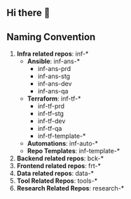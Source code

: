 ## Hi there 👋

<!--

**Here are some ideas to get you started:**

🙋‍♀️ A short introduction - what is your organization all about?
🌈 Contribution guidelines - how can the community get involved?
👩‍💻 Useful resources - where can the community find your docs? Is there anything else the community should know?
🍿 Fun facts - what does your team eat for breakfast?
🧙 Remember, you can do mighty things with the power of [Markdown](https://docs.github.com/github/writing-on-github/getting-started-with-writing-and-formatting-on-github/basic-writing-and-formatting-syntax)
-->


## Naming Convention

1. **Infra related repos**: inf-* 
    - **Ansible**: inf-ans-*
      - inf-ans-prd
      - inf-ans-stg
      - inf-ans-dev
      - inf-ans-qa
    - **Terraform**: inf-tf-*
      - inf-tf-prd
      - inf-tf-stg
      - inf-tf-dev
      - inf-tf-qa
      - inf-tf-template-*
    - **Automations**: inf-auto-*
    - **Repo Templates**: inf-template-*
2. **Backend related repos**: bck-*
3. **Frontend related repos**: frt-*
4. **Data related repos**: data-*
5. **Tool Related Repos**: tools-*
6. **Research Related Repos**: research-*
